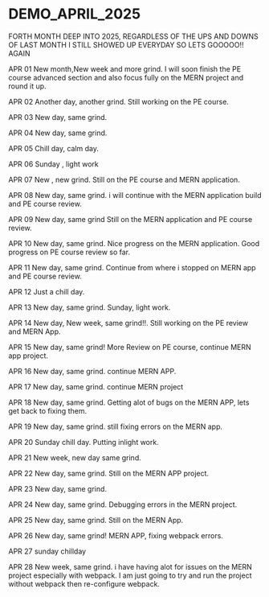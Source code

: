   # DEMO_APRIL_2025
FORTH MONTH DEEP INTO 2025, REGARDLESS OF THE UPS AND DOWNS OF LAST MONTH I STILL SHOWED UP EVERYDAY SO LETS GOOOOO!! AGAIN

APR 01
New month,New week and more grind.
I will soon finish the PE course advanced section and also focus fully on the MERN project and round it up.

APR 02
Another day, another grind.
Still working on the PE course.

APR 03
New day, same grind.

APR 04
New day, same grind.

APR 05
Chill day, calm day.

APR 06
Sunday , light work

APR 07
New , new grind.
Still on the PE course and MERN application.

APR 08
New day, same grind.
i will continue with the MERN application build and PE course review.

APR 09
New day, same grind
Still on the MERN application and PE course review.

APR 10
New day, same grind.
Nice progress on the MERN application.
Good progress on PE course review so far.

APR 11
New day, same grind.
Continue from where i stopped on MERN app and PE course review.

APR 12
Just a chill day.

APR 13
New day, same grind.
Sunday, light work.

APR 14
New day, New week, same grind!!.
Still working on the PE review and MERN App.

APR 15
New day, same grind!
More Review on PE course, continue MERN app project.

APR 16
New day, same grind.
continue MERN APP.

APR 17
New day, same grind.
continue MERN project

APR 18
New day, same grind.
Getting alot of bugs on the MERN APP, lets get back to fixing them.

APR 19
New day, same grind.
still fixing errors on the MERN app.

APR 20
Sunday chill day.
Putting inlight work.

APR 21
New week, new day same grind.

APR 22
New day, same grind.
Still on the MERN APP project.

APR 23
New day, same grind.

APR 24
New day, same grind.
Debugging errors in the MERN project.

APR 25
New day, same grind.
Still on the MERN App.

APR 26
New day, same grind!
MERN APP, fixing webpack errors.

APR 27
sunday chillday

APR 28
New week, same grind.
i have having alot for issues on the MERN project especially with webpack.
I am just going to try and run the project without webpack then re-configure webpack.

